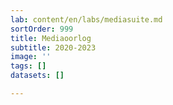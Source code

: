 ```yaml
---
lab: content/en/labs/mediasuite.md
sortOrder: 999
title: Mediaoorlog
subtitle: 2020-2023
image: ''
tags: []
datasets: []

---
```

